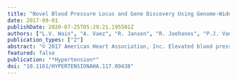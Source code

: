 ```yaml
---
title: "Novel Blood Pressure Locus and Gene Discovery Using Genome-Wide Association Study and Expression Data Sets from Blood and the Kidney"
date: 2017-09-01
publishDate: 2020-07-25T05:29:21.195501Z
authors: ["L.V. Wain", "A. Vaez", "R. Jansen", "R. Joehanes", "P.J. Van Der Most", "A.M. Erzurumluoglu", "P.F. O'Reilly", "C.P. Cabrera", "H.R. Warren", "L.M. Rose", "G.C. Verwoert", "J.J. Hottenga", "R.J. Strawbridge", "T. Esko", "D.E. Arking", "S.J. Hwang", "X. Guo", "Z. Kutalik", "S. Trompet", "N. Shrine", "A. Teumer", "J.S. Ried", "J.C. Bis", "A.V. Smith", "N. Amin", "I.M. Nolte", "L.P. Lyytikäinen", "A. Mahajan", "N.J. Wareham", "E. Hofer", "P.K. Joshi", "K. Kristiansson", "M. Traglia", "A.S. Havulinna", "A. Goel", "M.A. Nalls", "S. Sõber", "D. Vuckovic", "J. Luan", "F.M. Del Greco", "K.L. Ayers", "J. Marrugat", "D. Ruggiero", "L.M. Lopez", "T. Niiranen", "S. Enroth", "A.U. Jackson", "C.P. Nelson", "J.E. Huffman", "W. Zhang", "J. Marten", "I. Gandin", "S.E. Harris", "T. Zemunik", "Y. Lu", "E. Evangelou", "N. Shah", "M.H. De Borst", "M. Mangino", "B.P. Prins", "A. Campbell", "R. Li-Gao", "G. Chauhan", "C. Oldmeadow", "G. Abecasis", "M. Abedi", "C.M. Barbieri", "M.R. Barnes", "C. Batini", "J. Beilby", "T. Blake", "M. Boehnke", "E.P. Bottinger", "P.S. Braund", "M. Brown", "M. Brumat", "H. Campbell", "J.C. Chambers", "M. Cocca", "F. Collins", "J. Connell", "H.J. Cordell", "J.J. Damman", "G. Davies", "E.J. De Geus", "R. De Mutsert", "J. Deelen", "Y. Demirkale", "A.S.F. Doney", "M. Dörr", "M. Farrall", "T. Ferreira", "M. Frånberg", "H. Gao", "V. Giedraitis", "C. Gieger", "F. Giulianini", "A.J. Gow", "A. Hamsten", "T.B. Harris"]
publication_types: ["2"]
abstract: "© 2017 American Heart Association, Inc. Elevated blood pressure is a major risk factor for cardiovascular disease and has a substantial genetic contribution. Genetic variation influencing blood pressure has the potential to identify new pharmacological targets for the treatment of hypertension. To discover additional novel blood pressure loci, we used 1000 Genomes Project-based imputation in 150 134 European ancestry individuals and sought significant evidence for independent replication in a further 228 245 individuals. We report 6 new signals of association in or near HSPB7, TNXB, LRP12, LOC283335, SEPT9, and AKT2, and provide new replication evidence for a further 2 signals in EBF2 and NFKBIA. Combining large whole-blood gene expression resources totaling 12 607 individuals, we investigated all novel and previously reported signals and identified 48 genes with evidence for involvement in blood pressure regulation that are significant in multiple resources. Three novel kidney-specific signals were also detected. These robustly implicated genes may provide new leads for therapeutic innovation."
featured: false
publication: "*Hypertension*"
doi: "10.1161/HYPERTENSIONAHA.117.09438"
---
```


